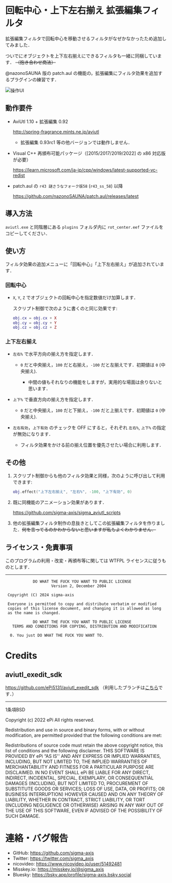 # 回転中心・上下左右揃え 拡張編集フィルタ

拡張編集フィルタで回転中心を移動させるフィルタがなぜかなかったため追加してみました．

ついでにオブジェクトを上下左右揃えにできるフィルタも一緒に同梱しています． ~~（抱き合わせ商法）~~

@nazonoSAUNA 版の patch.aul の機能の，拡張編集にフィルタ効果を追加するプラグインの練習です．

![操作UI](https://github.com/sigma-axis/aviutl_rot_center/assets/132639613/05f74496-036b-4404-baa2-715a1f52acea)

## 動作要件

- AviUtl 1.10 + 拡張編集 0.92

  http://spring-fragrance.mints.ne.jp/aviutl
  - 拡張編集 0.93rc1 等の他バージョンでは動作しません．

- Visual C++ 再頒布可能パッケージ（\[2015/2017/2019/2022\] の x86 対応版が必要）

  https://learn.microsoft.com/ja-jp/cpp/windows/latest-supported-vc-redist

- patch.aul の `r43 謎さうなフォーク版58` (`r43_ss_58`) 以降

  https://github.com/nazonoSAUNA/patch.aul/releases/latest


## 導入方法

`aviutl.exe` と同階層にある `plugins` フォルダ内に `rot_center.eef` ファイルをコピーしてください．


## 使い方

フィルタ効果の追加メニューに「回転中心」「上下左右揃え」が追加されています．

### 回転中心

- `X`, `Y`, `Z` でオブジェクトの回転中心を指定数値だけ加算します．

  スクリプト制御で次のように書くのと同じ効果です:

  ```lua
  obj.cx = obj.cx + X
  obj.cy = obj.cy + Y
  obj.cz = obj.cz + Z
  ```

### 上下左右揃え

- `左右%` で水平方向の揃え方を指定します．

  - `0` だと中央揃え，`100` だと右揃え，`-100` だと左揃えです．初期値は `0` (中央揃え).

    - 中間の値もそれなりの機能をしますが，実用的な場面は余りないと思います．

- `上下%` で垂直方向の揃え方を指定します．

  - `0` だと中央揃え，`100` だと下揃え，`-100` だと上揃えです．初期値は `0` (中央揃え).

- `左右有効`，`上下有効` のチェックを OFF にすると，それぞれ `左右%`, `上下%` の指定が無効になります．

  - フィルタ効果をかける前の揃え位置を優先させたい場合に利用します．

## その他

1.  スクリプト制御からも他のフィルタ効果と同様，次のように呼び出して利用できます:

    ```lua
    obj.effect("上下左右揃え", "左右%", -100, "上下有効", 0)
    ```

1.  既に同機能のアニメーション効果があります．

    https://github.com/sigma-axis/sigma_aviutl_scripts

1.  他の拡張編集フィルタ制作の息抜きとしてこの拡張編集フィルタを作りました．~~何を言ってるのかわからないと思いますが私もよくわかりません．~~


## ライセンス・免責事項

このプログラムの利用・改変・再頒布等に関しては WTFPL ライセンスに従うものとします．

---

```
            DO WHAT THE FUCK YOU WANT TO PUBLIC LICENSE
                    Version 2, December 2004

 Copyright (C) 2024 sigma-axis

 Everyone is permitted to copy and distribute verbatim or modified
 copies of this license document, and changing it is allowed as long
 as the name is changed.

            DO WHAT THE FUCK YOU WANT TO PUBLIC LICENSE
   TERMS AND CONDITIONS FOR COPYING, DISTRIBUTION AND MODIFICATION

  0. You just DO WHAT THE FUCK YOU WANT TO.
```

#  Credits

##  aviutl_exedit_sdk

https://github.com/ePi5131/aviutl_exedit_sdk （利用したブランチは[こちら](https://github.com/sigma-axis/aviutl_exedit_sdk/tree/self-use)です．）

---

1条項BSD

Copyright (c) 2022
ePi All rights reserved.

Redistribution and use in source and binary forms, with or without modification, are permitted provided that the following conditions are met:

Redistributions of source code must retain the above copyright notice, this list of conditions and the following disclaimer.
THIS SOFTWARE IS PROVIDED BY ePi “AS IS'' AND ANY EXPRESS OR IMPLIED WARRANTIES, INCLUDING, BUT NOT LIMITED TO, THE IMPLIED WARRANTIES OF MERCHANTABILITY AND FITNESS FOR A PARTICULAR PURPOSE ARE DISCLAIMED. IN NO EVENT SHALL ePi BE LIABLE FOR ANY DIRECT, INDIRECT, INCIDENTAL, SPECIAL, EXEMPLARY, OR CONSEQUENTIAL DAMAGES (INCLUDING, BUT NOT LIMITED TO, PROCUREMENT OF SUBSTITUTE GOODS OR SERVICES; LOSS OF USE, DATA, OR PROFITS; OR BUSINESS INTERRUPTION) HOWEVER CAUSED AND ON ANY THEORY OF LIABILITY, WHETHER IN CONTRACT, STRICT LIABILITY, OR TORT (INCLUDING NEGLIGENCE OR OTHERWISE) ARISING IN ANY WAY OUT OF THE USE OF THIS SOFTWARE, EVEN IF ADVISED OF THE POSSIBILITY OF SUCH DAMAGE.


#  連絡・バグ報告

- GitHub: https://github.com/sigma-axis
- Twitter: https://twitter.com/sigma_axis
- nicovideo: https://www.nicovideo.jp/user/51492481
- Misskey.io: https://misskey.io/@sigma_axis
- Bluesky: https://bsky.app/profile/sigma-axis.bsky.social
